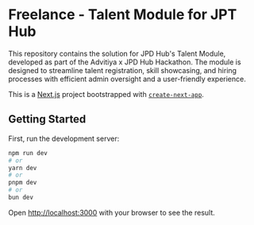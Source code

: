 # Freelance - Talent Module for JPT Hub

This repository contains the solution for JPD Hub's Talent Module, developed as part of the Advitiya x JPD Hub Hackathon. The module is designed to streamline talent registration, skill showcasing, and hiring processes with efficient admin oversight and a user-friendly experience.

This is a [Next.js](https://nextjs.org) project bootstrapped with [`create-next-app`](https://nextjs.org/docs/app/api-reference/cli/create-next-app).

## Getting Started

First, run the development server:

```bash
npm run dev
# or
yarn dev
# or
pnpm dev
# or
bun dev
```

Open [http://localhost:3000](http://localhost:3000) with your browser to see the result.